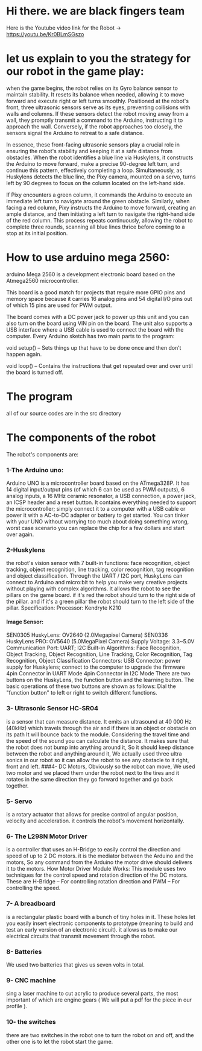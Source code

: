 
# Hi there. we are black fingers team
Here is the Youtube video link for the Robot → https://youtu.be/Kr0BLmSGszo

# let us explain to you the strategy for our robot in the game play:
when the game begins, the robot relies on its Gyro balance sensor to maintain stability. It resets its balance when needed, allowing it to move forward and execute right or left turns smoothly. Positioned at the robot's front, three ultrasonic sensors serve as its eyes, preventing collisions with walls and columns. If these sensors detect the robot moving away from a wall, they promptly transmit a command to the Arduino, instructing it to approach the wall. Conversely, if the robot approaches too closely, the sensors signal the Arduino to retreat to a safe distance.

In essence, these front-facing ultrasonic sensors play a crucial role in ensuring the robot's stability and keeping it at a safe distance from obstacles. When the robot identifies a blue line via Huskylens, it constructs the Arduino to move forward, make a precise 90-degree left turn, and continue this pattern, effectively completing a loop. Simultaneously, as Huskylens detects the blue line, the Pixy camera, mounted on a servo, turns left by 90 degrees to focus on the column located on the left-hand side.

If Pixy encounters a green column, it commands the Arduino to execute an immediate left turn to navigate around the green obstacle. Similarly, when facing a red column, Pixy instructs the Arduino to move forward, creating an ample distance, and then initiating a left turn to navigate the right-hand side of the red column. This process repeats continuously, allowing the robot to complete three rounds, scanning all blue lines thrice before coming to a stop at its initial position.
# How to use arduino mega 2560:

arduino Mega 2560 is a development electronic board based on the Atmega2560 microcontroller.

This board is a good match for projects that require more GPIO pins and memory space because it carries 16 analog pins and 54 digital I/O pins out of which 15 pins are used for PWM output.

The board comes with a DC power jack to power up this unit and you can also turn on the board using VIN pin on the board. The unit also supports a USB interface where a USB cable is used to connect the board with the computer.
Every Arduino sketch has two main parts to the program:

void setup() – Sets things up that have to be done once and then don’t happen again.

void loop()  – Contains the instructions that get repeated over and over until the board is turned off.


# The program
all of our source codes are in the src directory

# The components of the robot
The robot's components are:
### 1-The Arduino uno:
Arduino UNO is a microcontroller board based on the ATmega328P. It has 14 digital input/output pins (of which 6 can be used as PWM outputs), 6 analog inputs, a 16 MHz ceramic resonator, a USB connection, a power jack, an ICSP header and a reset button. It contains everything needed to support the microcontroller; simply connect it to a computer with a USB cable or power it with a AC-to-DC adapter or battery to get started. You can tinker with your UNO without worrying too much about doing something wrong, worst case scenario you can replace the chip for a few dollars and start over again.
### 2-Huskylens
the robot's vision sensor with 7 built-in functions: face recognition, object tracking, object recognition, line tracking, color recognition, tag recognition and object classification.
Through the UART / I2C port, HuskyLens can connect to Arduino and micro:bit to help you make very creative projects without playing with complex algorithms. It allows the robot to see the pillars on the game board. if it's red the robot should turn to the right side of the pillar. and if it's a green pillar the robot should turn to the left side of the pillar.
Specification:
Processor: Kendryte K210
#### Image Sensor:
SEN0305 HuskyLens: OV2640 (2.0Megapixel Camera)
SEN0336 HuskyLens PRO: OV5640 (5.0MegaPixel Camera)
Supply Voltage: 3.3~5.0V
Communication Port: UART; I2C
Built-in Algorithms: Face Recognition, Object Tracking, Object Recognition, Line Tracking, Color Recognition, Tag Recognition, Object Classification
Connectors:
USB Connector: power supply for Huskylens; connect to the computer to upgrade the firmware
4pin Connector in UART Mode
4pin Connector in I2C Mode
There are two buttons on the HuskyLens, the function button and the learning button. The basic operations of these two buttons are shown as follows:
Dial the "function button" to left or right to switch different functions.

### 3- Ultrasonic Sensor HC-SR04
is a sensor that can measure distance. It emits an ultrasound at 40 000 Hz (40kHz) which travels through the air and if there is an object or obstacle on its path It will bounce back to the module. Considering the travel time and the speed of the sound you can calculate the distance. It makes sure that the robot does not bump into anything around it, So it should keep distance between the robot and anything around it, We actually used three ultra sonics in our robot so it can allow the robot to see any obstacle to it right, front and left.
###4- 
DC Motors, Obviously so the robot can move, We used two motor and we placed them under the robot next to the tires and it rotates in the same direction they go forward together and go back together.
### 5- Servo
is a rotary actuator that allows for precise control of angular position, velocity and acceleration. it controls the robot's movement horizontally.
### 6- The L298N Motor Driver
is a controller that uses an H-Bridge to easily control the direction and speed of up to 2 DC motors. it is the mediator between the Arduino and the motors, So any command from the Arduino the motor drive should delivers it to the motors.
How Motor Driver Module Works:
This module uses two techniques for the control speed and rotation direction of the DC motors. These are H-Bridge – For controlling rotation direction and PWM – For controlling the speed.
### 7- A breadboard 
is a rectangular plastic board with a bunch of tiny holes in it. These holes let you easily insert electronic components to prototype (meaning to build and test an early version of an electronic circuit). it allows us to make our electrical circuits that transmit movement through the robot.
### 8- Batteries
We used two batteries that gives us seven volts in total.
### 9- CNC machine
sing a laser machine to cut acrylic to produce several parts, the most important of which are engine gears ( We will put a pdf for the piece in our profile ).
### 10- the switches 
there are two switches in the robot one to turn the robot on and off, and the other one is to let the robot start the game.
